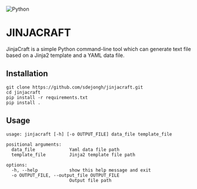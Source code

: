 ![Python](https://img.shields.io/badge/python-3.7%20%7C%203.8%20%7C%203.9%20%7C%203.10%20%7C%203.11-blue)
# JINJACRAFT

JinjaCraft is a simple Python command-line tool which can generate text file based on a Jinja2 template
and a YAML data file.

## Installation
```
git clone https://github.com/sdejongh/jinjacraft.git
cd jinjacraft
pip install -r requirements.txt
pip install .
```

## Usage
```
usage: jinjacraft [-h] [-o OUTPUT_FILE] data_file template_file

positional arguments:
  data_file             Yaml data file path
  template_file         Jinja2 template file path

options:
  -h, --help            show this help message and exit
  -o OUTPUT_FILE, --output_file OUTPUT_FILE
                        Output file path
```
